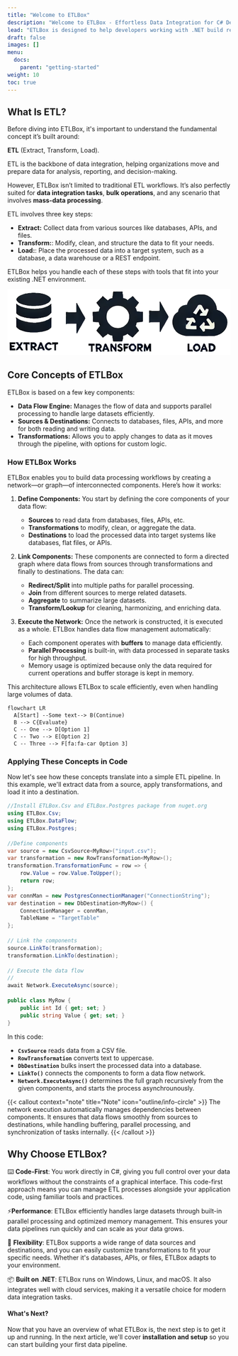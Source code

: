 ```yaml
---
title: "Welcome to ETLBox"
description: "Welcome to ETLBox - Effortless Data Integration for C# Developers"
lead: "ETLBox is designed to help developers working with .NET build reliable data integration workflows. Instead of relying on complex graphical tools, ETLBox focuses on giving you full control through code, making it easier to create, manage, and adjust data pipelines as needed."
draft: false
images: []
menu:
  docs:
    parent: "getting-started"
weight: 10
toc: true
---
```


## What Is ETL?

Before diving into ETLBox, it's important to understand the fundamental concept it’s built around:

**ETL** (Extract, Transform, Load).

ETL is the backbone of data integration, helping organizations move and prepare data for analysis, reporting, and decision-making.

However, ETLBox isn’t limited to traditional ETL workflows. It’s also perfectly suited for **data integration tasks**, **bulk operations**, and any scenario that involves **mass-data processing**.

ETL involves three key steps:

- **Extract:** Collect data from various sources like databases, APIs, and files.
- **Transform:**:  Modify, clean, and structure the data to fit your needs.
- **Load:**: Place the processed data into a target system, such as a database, a data warehouse or a REST endpoint.

ETLBox helps you handle each of these steps with tools that fit into your existing .NET environment.

![ETL Flow](etl.png)

## Core Concepts of ETLBox

ETLBox is based on a few key components:

- **Data Flow Engine:** Manages the flow of data and supports parallel processing to handle large datasets efficiently.
- **Sources & Destinations:** Connects to databases, files, APIs, and more for both reading and writing data.
- **Transformations:** Allows you to apply changes to data as it moves through the pipeline, with options for custom logic.

### How ETLBox Works

ETLBox enables you to build data processing workflows by creating a network—or graph—of interconnected components. Here’s how it works:

1. **Define Components:** You start by defining the core components of your data flow:

   - **Sources** to read data from databases, files, APIs, etc.
   - **Transformations** to modify, clean, or aggregate the data.
   - **Destinations** to load the processed data into target systems like databases, flat files, or APIs.

2. **Link Components:** These components are connected to form a directed graph where data flows from sources through transformations and finally to destinations. The data can:

   - **Redirect/Split** into multiple paths for parallel processing.
   - **Join** from different sources to merge related datasets.
   - **Aggregate** to summarize large datasets.
   - **Transform/Lookup** for cleaning, harmonizing, and enriching data.

3. **Execute the Network:** Once the network is constructed, it is executed as a whole. ETLBox handles data flow management automatically:

   - Each component operates with **buffers** to manage data efficiently.
   - **Parallel Processing** is built-in, with data processed in separate tasks for high throughput.
   - Memory usage is optimized because only the data required for current operations and buffer storage is kept in memory.

This architecture allows ETLBox to scale efficiently, even when handling large volumes of data.

```kroki {type=mermaid}
flowchart LR
  A[Start] --Some text--> B(Continue)
  B --> C{Evaluate}
  C -- One --> D[Option 1]
  C -- Two --> E[Option 2]
  C -- Three --> F[fa:fa-car Option 3]
```

### Applying These Concepts in Code

Now let's see how these concepts translate into a simple ETL pipeline. In this example, we'll extract data from a source, apply transformations, and load it into a destination.

```csharp
//Install ETLBox.Csv and ETLBox.Postgres package from nuget.org
using ETLBox.Csv;
using ETLBox.DataFlow;
using ETLBox.Postgres;

//Define components
var source = new CsvSource<MyRow>("input.csv");
var transformation = new RowTransformation<MyRow>();
transformation.TransformationFunc = row => {
    row.Value = row.Value.ToUpper();
    return row;
};
var connMan = new PostgresConnectionManager("ConnectionString");
var destination = new DbDestination<MyRow>() {
    ConnectionManager = connMan,
    TableName = "TargetTable"
};

// Link the components
source.LinkTo(transformation);
transformation.LinkTo(destination);

// Execute the data flow
//
await Network.ExecuteAsync(source);

public class MyRow {
    public int Id { get; set; }
    public string Value { get; set; }
}
```

In this code:

- **`CsvSource`** reads data from a CSV file.
- **`RowTransformation`** converts text to uppercase.
- **`DbDestination`** bulks insert the processed data into a database.
- **`LinkTo()`** connects the components to form a data flow network.
- **`Network.ExecuteAsync()`** determines the full graph recursively from the given components, and starts the process asynchrounously.

{{< callout context="note" title="Note" icon="outline/info-circle" >}}
 The network execution automatically manages dependencies between components.
 It ensures that data flows smoothly from sources to destinations, while handling buffering, parallel processing, and synchronization of tasks internally.
{{< /callout >}}

## Why Choose ETLBox?

⌨️ **Code-First**: You work directly in C#, giving you full control over your data workflows without the constraints of a graphical interface. This code-first approach means you can manage ETL processes alongside your application code, using familiar tools and practices.

⚡**Performance**: ETLBox efficiently handles large datasets through built-in parallel processing and optimized memory management. This ensures your data pipelines run quickly and can scale as your data grows.

🔀 **Flexibility**: ETLBox supports a wide range of data sources and destinations, and you can easily customize transformations to fit your specific needs. Whether it's databases, APIs, or files, ETLBox adapts to your environment.

📦 **Built on .NET**: ETLBox runs on Windows, Linux, and macOS. It also integrates well with cloud services, making it a versatile choice for modern data integration tasks.


#### What's Next?

Now that you have an overview of what ETLBox is, the next step is to get it up and running. In the next article, we'll cover **installation and setup** so you can start building your first data pipeline.

